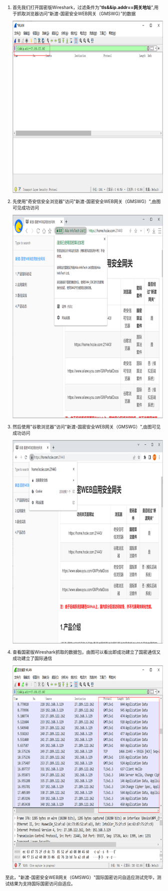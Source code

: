 1. 首先我们打开国密版Wireshark，过滤条件为"**tls&&ip.addr==网关地址**",用于抓取浏览器访问“新渡-国密安全WEB网关（GMSWG）”的数据

   <div>
       <img src="../image/Wireshark.png" width="850" height="550">
   </div>

2. 先使用"奇安信安全浏览器"访问"新渡-国密安全WEB网关（GMSWG）",由图可见成功访问

   <div>
       <img src="../image/gm_cbc.png" width="850" height="650">
   </div>

3. 然后使用"谷歌浏览器"访问"新渡-国密安全WEB网关（GMSWG）",由图可见成功访问

   <div>
       <img src="../image/google.png" width="850" height="650">
   </div>

4. 查看国密版Wireshark抓取的数据包，由图可以看出即成功建立了国密通信又成功建立了国际通信

   <div>
       <img src="../image/Wireshark_gmgj.png" width="850" height="650">
   </div>

至此，"新渡-国密安全WEB网关（GMSWG）"国际国密访问自适应测试完毕，测试结果为支持国际国密访问自适应。
